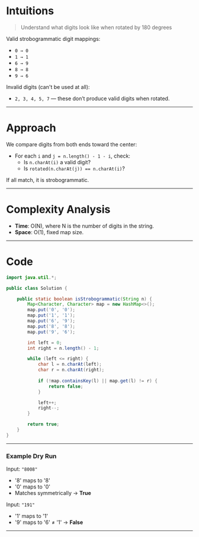 # Intuitions
> Understand what digits look like when rotated by 180 degrees

Valid strobogrammatic digit mappings:

* `0 → 0`
* `1 → 1`
* `6 → 9`
* `8 → 8`
* `9 → 6`

Invalid digits (can't be used at all):

* `2, 3, 4, 5, 7` — these don’t produce valid digits when rotated.

---

# Approach

We compare digits from both ends toward the center:
* For each `i` and `j = n.length() - 1 - i`, check:
  * Is `n.charAt(i)` a valid digit?
  * Is `rotated(n.charAt(j)) == n.charAt(i)`?

If all match, it is strobogrammatic.

---

# Complexity Analysis

* **Time**: O(N), where N is the number of digits in the string.
* **Space**: O(1), fixed map size.

---

# Code

```java
import java.util.*;

public class Solution {

    public static boolean isStrobogrammatic(String n) {
        Map<Character, Character> map = new HashMap<>();
        map.put('0', '0');
        map.put('1', '1');
        map.put('6', '9');
        map.put('8', '8');
        map.put('9', '6');

        int left = 0;
        int right = n.length() - 1;

        while (left <= right) {
            char l = n.charAt(left);
            char r = n.charAt(right);
            
            if (!map.containsKey(l) || map.get(l) != r) {
                return false;
            }

            left++;
            right--;
        }

        return true;
    }
}
```

---

### **Example Dry Run**

Input: `"8008"`

* '8' maps to '8'
* '0' maps to '0'
* Matches symmetrically → **True**

Input: `"191"`

* '1' maps to '1'
* '9' maps to '6' ≠ '1' → **False**

---
